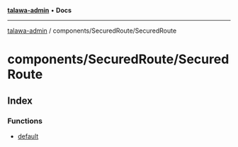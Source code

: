 [**talawa-admin**](../../../README.md) • **Docs**

***

[talawa-admin](../../../modules.md) / components/SecuredRoute/SecuredRoute

# components/SecuredRoute/SecuredRoute

## Index

### Functions

- [default](functions/default.md)
